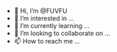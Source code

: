 - 👋 Hi, I’m @FUVFU
- 👀 I’m interested in ...
- 🌱 I’m currently learning ...
- 💞️ I’m looking to collaborate on ...
- 📫 How to reach me ...

<!---
FUVFU/FUVFU is a ✨ special ✨ repository because its `README.md` (this file) appears on your GitHub profile.
You can click the Preview link to take a look at your changes.
--->
